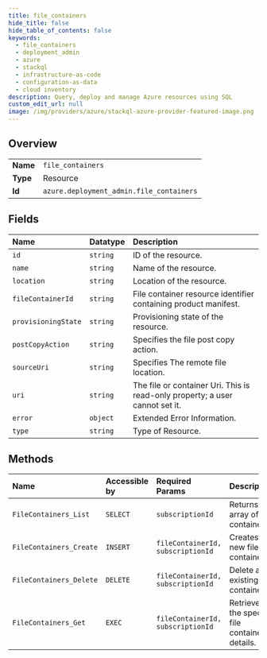 ```yaml
---
title: file_containers
hide_title: false
hide_table_of_contents: false
keywords:
  - file_containers
  - deployment_admin
  - azure    
  - stackql
  - infrastructure-as-code
  - configuration-as-data
  - cloud inventory
description: Query, deploy and manage Azure resources using SQL
custom_edit_url: null
image: /img/providers/azure/stackql-azure-provider-featured-image.png
---
```

  
    

## Overview
<table><tbody>
<tr><td><b>Name</b></td><td><code>file_containers</code></td></tr>
<tr><td><b>Type</b></td><td>Resource</td></tr>
<tr><td><b>Id</b></td><td><code>azure.deployment_admin.file_containers</code></td></tr>
</tbody></table>

## Fields
| Name | Datatype | Description |
|:-----|:---------|:------------|
| `id` | `string` | ID of the resource. |
| `name` | `string` | Name of the resource. |
| `location` | `string` | Location of the resource. |
| `fileContainerId` | `string` | File container resource identifier containing product manifest. |
| `provisioningState` | `string` | Provisioning state of the resource. |
| `postCopyAction` | `string` | Specifies the file post copy action. |
| `sourceUri` | `string` | Specifies The remote file location. |
| `uri` | `string` | The file or container Uri. This is read-only property; a user cannot set it. |
| `error` | `object` | Extended Error Information. |
| `type` | `string` | Type of Resource. |
## Methods
| Name | Accessible by | Required Params | Description |
|:-----|:--------------|:----------------|:------------|
| `FileContainers_List` | `SELECT` | `subscriptionId` | Returns an array of file containers. |
| `FileContainers_Create` | `INSERT` | `fileContainerId, subscriptionId` | Creates a new file container. |
| `FileContainers_Delete` | `DELETE` | `fileContainerId, subscriptionId` | Delete an existing file container. |
| `FileContainers_Get` | `EXEC` | `fileContainerId, subscriptionId` | Retrieves the specific file container details. |
